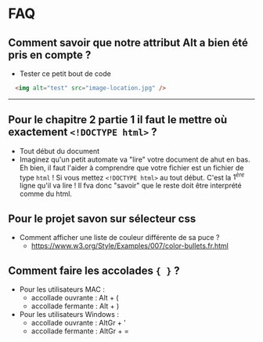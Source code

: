 # FAQ

## Comment savoir que notre attribut Alt a bien été pris en compte ?
  - Tester ce petit bout de code 
  ```html
    <img alt="test" src="image-location.jpg" />
   ```
  ___
## Pour le chapitre 2 partie 1 il faut le mettre où exactement `<!DOCTYPE html>` ?
  - Tout début du document
  - Imaginez qu'un petit automate va "lire" votre document de ahut en bas. Eh bien, il faut l'aider à comprendre que votre fichier est un fichier de type `html` ! Si vous mettez `<!DOCTYPE html>` au tout début. C'est la $1^{ère}$ ligne qu'il va lire ! Il fva donc "savoir" que le reste doit être interprété comme du html.

## Pour le projet savon sur sélecteur css
  - Comment afficher une liste de couleur différente de sa puce ?
    - https://www.w3.org/Style/Examples/007/color-bullets.fr.html

## Comment faire les accolades `{ }` ?

- Pour les utilisateurs MAC :
    - accollade ouvrante : Alt + (
    - accollade fermante : Alt + )
- Pour les utilisateurs Windows : 
    - accollade ouvrante : AltGr + '
    - accollade fermante : AltGr + =
